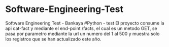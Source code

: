 # Software-Engineering-Test
Software Engineering Test - Bankaya
#Python - test
El proyecto consume la api cat-fact y mediante el end-point /facts, el cual es un metodo GET, 
se pasa por parametro mediante la url un numero del 1 al 500 y muestra solo los registros que se han actualizado este año.

